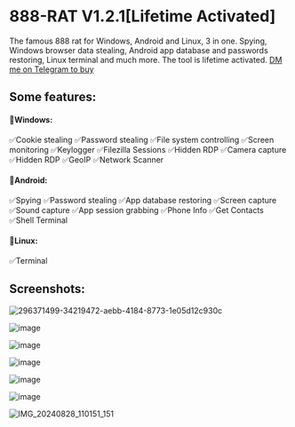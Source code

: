 
# 888-RAT V1.2.1[Lifetime Activated]
The famous 888 rat for Windows, Android and Linux, 3 in one. Spying, Windows browser data stealing, Android app database and passwords restoring, Linux terminal and much more. The tool is lifetime activated. [DM me on Telegram to buy](https://t.me/inheritedeu)

## Some features:
#### 💠Windows:
✅Cookie stealing
✅Password stealing
✅File system controlling
✅Screen monitoring
✅Keylogger
✅Filezilla Sessions
✅Hidden RDP
✅Camera capture
✅Hidden RDP
✅GeoIP
✅Network Scanner
#### 💠Android:
✅Spying
✅Password stealing
✅App database restoring
✅Screen capture
✅Sound capture
✅App session grabbing
✅Phone Info
✅Get Contacts
✅Shell Terminal

#### 💠Linux:
✅Terminal

## Screenshots:
![296371499-34219472-aebb-4184-8773-1e05d12c930c](https://github.com/inheritedeu/888-RAT/assets/113015812/f0efc3dd-94a4-4f31-a5a7-57d9cb068889)

![image](https://github.com/user-attachments/assets/71feafb8-7315-4067-b7ca-af833710745b)

![image](https://github.com/user-attachments/assets/cd3d98ac-a86c-4955-a651-6e935b67676d)

![image](https://github.com/user-attachments/assets/8048c0fd-fdc1-4791-b37c-1a9ce61c978e)

![image](https://github.com/user-attachments/assets/f2a9eec2-9901-4e97-9c31-79322c40b3af)

![image](https://github.com/user-attachments/assets/dcbc95a2-97af-4b1f-ab9a-e103f53604e1)


![IMG_20240828_110151_151](https://github.com/user-attachments/assets/c8382e79-0728-4863-9ee9-4e98d877447a)
